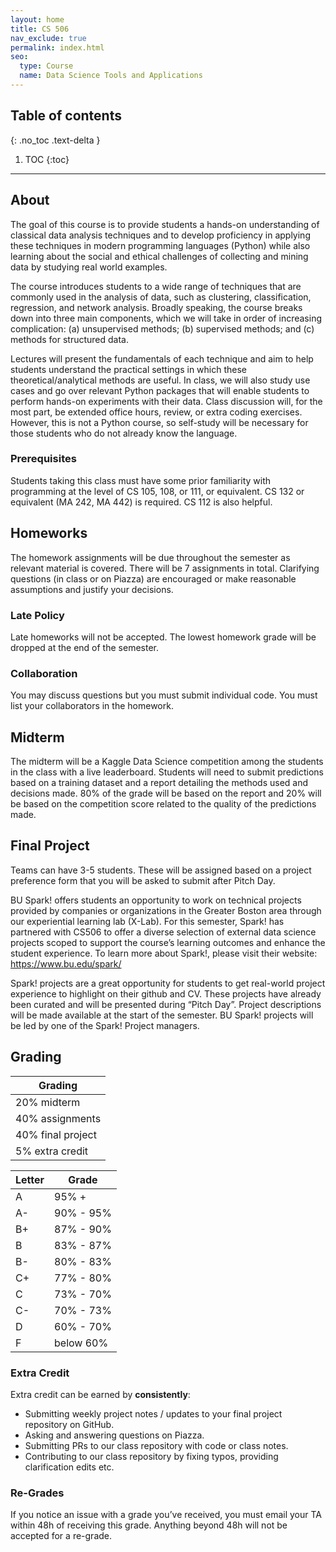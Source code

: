 ```yaml
---
layout: home
title: CS 506
nav_exclude: true
permalink: index.html
seo:
  type: Course
  name: Data Science Tools and Applications
---
```


## Table of contents
{: .no_toc .text-delta }

1. TOC
{:toc}

---

## About

The goal of this course is to provide students a hands-on understanding of classical data analysis techniques and to develop proficiency in applying these techniques in modern programming languages (Python) while also learning about the social and ethical challenges of collecting and mining data by studying real world examples.

The course introduces students to a wide range of techniques that are commonly used in the analysis of data, such as clustering, classification, regression, and network analysis. Broadly speaking, the course breaks down into three main components, which we will take in order of increasing complication: (a) unsupervised methods; (b) supervised methods; and (c) methods for structured data.

Lectures will present the fundamentals of each technique and aim to help students understand the practical settings in which these theoretical/analytical methods are useful. In class, we will also study use cases and go over relevant Python packages that will enable students to perform hands-on experiments with their data. Class discussion will, for the most part, be extended office hours, review, or extra coding exercises. However, this is not a Python course, so self-study will be necessary for those students who do not already know the language.

### Prerequisites

Students taking this class must have some prior familiarity with programming at the level of CS 105, 108, or 111, or equivalent. CS 132 or equivalent (MA 242, MA 442) is required. CS 112 is also helpful.

## Homeworks

The homework assignments will be due throughout the semester as relevant material is covered. There will be 7 assignments in total. Clarifying questions (in class or on Piazza) are encouraged or make reasonable assumptions and justify your decisions.

### Late Policy

Late homeworks will not be accepted. The lowest homework grade will be dropped at the end of the semester.

### Collaboration

You may discuss questions but you must submit individual code. You must list your collaborators in the homework.

## Midterm

The midterm will be a Kaggle Data Science competition among the students in the class with a live leaderboard. Students will need to submit predictions based on a training dataset and a report detailing the methods used and decisions made. 80% of the grade will be based on the report and 20% will be based on the competition score related to the quality of the predictions made.

## Final Project

Teams can have 3-5 students. These will be assigned based on a project preference form that you will be asked to submit after Pitch Day.

BU Spark! offers students an opportunity to work on technical projects provided by companies or organizations in the Greater Boston area through our experiential learning lab (X-Lab). For this semester, Spark! has partnered with CS506 to offer a diverse selection of external data science projects scoped to support the course’s learning outcomes and enhance the student experience. To learn more about Spark!, please visit their website: https://www.bu.edu/spark/ 

Spark! projects are a great opportunity for students to get real-world project experience to highlight on their github and CV. These projects have already been curated and will be presented during “Pitch Day”. Project descriptions will be made available at the start of the semester. BU Spark! projects will be led by one of the Spark! Project managers.

## Grading

|      Grading      |
|-------------------|
| 20% midterm       |
| 40% assignments   |
| 40% final project |
| 5% extra credit   |

| Letter | Grade  |
|----|------------|
| A  |  95% +     |
| A- |  90% - 95% |
| B+ |  87% - 90% |
| B  |  83% - 87% |
| B- |  80% - 83% |
| C+ |  77% - 80% |
| C  |  73% - 70% |
| C- |  70% - 73% |
| D  |  60% - 70% |
| F  |  below 60% |

### Extra Credit

Extra credit can be earned by **consistently**:

- Submitting weekly project notes / updates to your final project repository on GitHub.
- Asking and answering questions on Piazza.
- Submitting PRs to our class repository with code or class notes.
- Contributing to our class repository by fixing typos, providing clarification edits etc.

### Re-Grades

If you notice an issue with a grade you’ve received, you must email your TA within 48h of receiving this grade. Anything beyond 48h will not be accepted for a re-grade.
